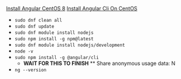 [Install Angular CentOS 8](https://idroot.us/install-angular-centos-8/)
[Install Angular Cli On CentOS](https://tecadmin.net/install-angular-cli-on-centos/)
* `sudo dnf clean all`
* `sudo dnf update`
* `sudo dnf module install nodejs`
* `sudo npm install -g npm@latest`
* `sudo dnf module install nodejs/development`
* `node -v`
* `sudo npm install -g @angular/cli`
  * **WAIT FOR THIS TO FINISH**
** Share anonymous usage data: N
* `ng --version`
